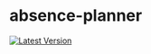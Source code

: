 absence-planner
===============
[![Latest Version](https://travis-ci.org/mcyrrer/absence-planner)](https://api.travis-ci.org/mcyrrer/absence-planner.svg)
